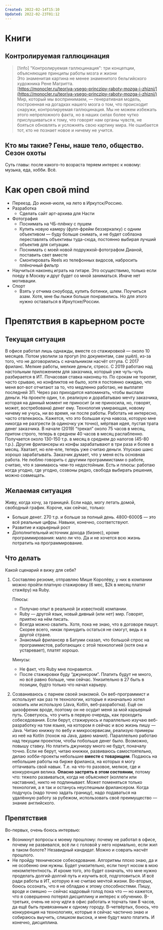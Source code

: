 ```yaml
---
Created: 2022-02-14T15:10
Updated: 2022-02-23T01:12
---
```

# Книги
## **Контролируемая галлюцинация**

> [!info] "Контролируемая галлюцинация": три концепции, объясняющие принципы работы мозга и жизни  
> Это знаменитая картина не менее знаменитого бельгийского художника Рене Магритта.  
> [https://monocler.ru/teoriya-vsego-princzipy-raboty-mozga-i-zhizni/](https://monocler.ru/teoriya-vsego-princzipy-raboty-mozga-i-zhizni/)  
Мир, который мы воспринимаем, — генеративная модель, построенная на догадках нашего мозга о том, что происходит снаружи, контролируемая галлюцинация. Мы не можем избежать этого непреложного факта, но в наших силах более чутко прислушиваться к тому, что говорят нам органы чувств, не бояться обновлять и усложнять свою картину мира. Не ошибается тот, кто не познает новое и ничему не учится.
## **Кто мы такие? Гены, наше тело, общество. Сезон охоты**
Суть главы: после какого-то возраста теряем интерес к новому: музыка, еда, хобби. Всё.
# Как open свой mind
- Переезд. До июня-июля, на лето в Иркутск/Россию.
- Разработка
    - Сделать сайт арт-архива для Насти
- Фотография
    - Поснимать на ЧБ-плёнку с пушем
    - Купить новую камеру (фулл-фрейм беззеркалку) с одним объективом — буду больше снимать, и не будет соблазна переставлять объективы туда-сюда, постоянно выбирая лучший объектив для ситуации.
    - Поснимать с моей новой подружкой-фотографом Дианой, поставить свет вместе
    - Смонтировать Reels из телефонных видосов, набросить плёночный фильтр
- Научиться наконец играть на гитаре. Это осуществимо, только если поеду в Москву и друг будет со мной заниматься. Иначе нет мотивации.
- Спорт
    - Взять у отчима сноуборд, купить ботинки, шлем. Поучиться азам. Хотя, мне бы лыжи больше понравились. Но для этого нужно оставаться в Иркутске/России.
# Препятствия в карьерном росте
## Текущая ситуация
В офисе работал лишь однажды, вместе со стажировкой — около 10 месяцев. Потом уволили за прогул (по документам, сам ушёл), из-за того, что не договорились с начальником насчёт отгула.
С 2017 фриланс. Мелкие работы, мелкие деньги, стресс.
С 2019 работаю над настольным приложением для заказчика, который уже чуть-чуть разбирается в ИТ. Почасовая ставка наконец-то. По срокам не торопят, часто срываю, но конфликтов не было, хотя я постоянно ожидаю, что меня вот-вот отчитают за то, что медленно работаю, не выплатят последней ЗП. Через раз приходится напоминать, чтобы выслали деньги.
На проекте один, т.е. реализую и дорабатываю мечту заказчика, которая на данный момент не приносит (и не приносила, но, говорят, может, востребована) денег ему. Технология умирающая, новому ничему не учусь, ни во время, ни после работы.
Работать не интересно, часто отвлекаюсь. Кажется, что это большая куча навоза, которую мне никогда не разгрести (в одиночку уж точно), мёртвая идея, пустая трата денег заказчика.
В начале (2019) “трекал” около 75 часов в месяц, притом строго, теперь в среднем 40 часов в месяц раслабленно. Получается около 130-150 т.р. в месяц в среднем до налогов (45-80 т.р.). Другие фрилансеры из конфы зарабатывают в три раза и более в месяц. Хватает, но еле-еле, теперь уже считаю деньги. Упускаю шанс хорошо зарабатывать. Заказчик думает, что у меня есть основная работа.
Не люблю говорить с другими программистами о работе, считаю, что я занимаюсь чем-то недостойным.
Есть и плюсы: работаю когда угодно, где угодно, созвоны редко, свобода выбирать решения, можно совмещать.
## Желаемая ситуация
Живу, когда хочу, за границей. Если надо, могу летать домой, свободный график. Короче, как сейчас, только:
- Больше денег. 270 т.р. и больше за полный день. 4800-6000$ — это всё реальные цифры. Навыки, конечно, соответствуют.
- Развитие и карьерный рост
- Дополнительный источник дохода (бизнес), кроме программирования: мало ли что. Да и не хочется всю жизнь потратить на программирование.
## Что делать
Какой сценарий я вижу для себя?
1. Составляю резюме, отправляю Мише Королёву, у них в компании можно пройти платную стажировку (6 мес, $2k в месяц платят стажёру) на Ruby.
    
    Плюсы:
    
    - Получаю опыт в реальной (и известной) компании.
    - Ruby — другой язык, новый дивный (или нет) мир. Говорят, приятно на нём писать.
    - Всегда можно свалить. Хотя, пока не знаю, что в договоре пишут. Скорее всего, никак принудить остаться не смогут, ведь я в другой стране.
    - Знакомый фрилансер в Батуми сказал, что большой спрос на программистов, работающих с этой технологией (хотя она и устаревает), платят хорошо.
    
    Минусы:
    
    - Не факт, что Ruby мне понравится.
    - После стажировки буду “джуниором”. Платить будут не много, но всё равно больше, чем сейчас. Унизительно в 27 быть в позиции, будто только что начал карьеру.
2. Созваниваюсь с парнем своей знакомой. Он веб-программист и использует как раз те технологии, которые я изначально хотел освоить или использую (Java, Kotlin, веб-разработка). Ещё он шизофреник вроде, поэтому он не осудит меня за мой карьерный путь. Советуюсь, что учить в первую очередь, как проходить собеседования.
Если берут, стажируюсь и параллельно изучаю веб-разработку на том языке, на котором я сейчас и всю жизнь пишу — Java. Читаю книжку по вебу и микросервисам, реализую примеры из неё на Kotlin (похож на Java, давно манил). Параллельно работаю над текущим проектом, чтобы побольше денег было. Возможно, повышу ставку. Но платить джуниору много не будут, поначалу точно.
Если не берут, читаю книжки, развиваюсь самостоятельно, делаю хобби-проекты небольшие **вместе с товарищем**. Подаюсь на небольшие работы на бирже фриланса, на которых я могу оттачивать свой навык. Т.е. на что-то разовое, мелкое, где и конкуренция велика. **Опасно застрять в этом состоянии**, потому что: тяжело развиваться, когда не объясняют (коллеги или наставник), никто не подпинывает. Может поменяться только технология, а я так и останусь неуспешным фрилансером.
Когда подучусь (надо точно задать границу), надо подаваться на удалённую работу за рубежом, использовать своё преимущество — знание английского.
## Препятствия
Во-первых, очень боюсь интервью:
- Возникнут вопросы к моему прошлому: почему не работал в офисе, почему не развивался, всё ли с головой у него нормально, если жил в таком болоте? Незавидный кандидат. Можно и соврать насчёт прошлого.
- Не пройду техническое собеседование. Алгоритмы плохо знаю, да и не особенно они нужны. Будет унизительно, если ткнут носом в мою некомпетентность. И кроме того, это будет означать, что мне нужно проделать долгий-долгий путь и изучить всё, подготовиться. И всё ради работы в ИТ, которую я не считаю мечтой жизни.
Во-вторых, боюсь осознать, что я не обладаю к этому способностями. Пишу, вроде и смешно — сейчас кадровый голод пока что — но кажется, что я совершенно потерял дисциплину и интерес к обучению.
В-третьих, очень не хочу идти в офис работать и торчать там 8 часов, да ещё быть привязанным к одному городу.
В-четвёртых, боюсь, что конкуренция на технологиях, которые я сейчас частично знаю и собираюсь выучить, слишком высока, и мне будут мало платить.
И конечно, дисциплина.